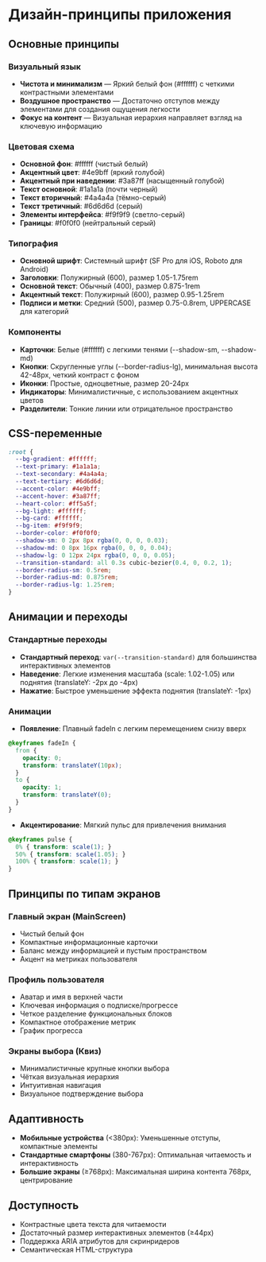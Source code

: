 # Дизайн-принципы приложения

## Основные принципы

### Визуальный язык
- **Чистота и минимализм** — Яркий белый фон (#ffffff) с четкими контрастными элементами
- **Воздушное пространство** — Достаточно отступов между элементами для создания ощущения легкости
- **Фокус на контент** — Визуальная иерархия направляет взгляд на ключевую информацию

### Цветовая схема
- **Основной фон**: #ffffff (чистый белый)
- **Акцентный цвет**: #4e9bff (яркий голубой)
- **Акцентный при наведении**: #3a87ff (насыщенный голубой)
- **Текст основной**: #1a1a1a (почти черный)
- **Текст вторичный**: #4a4a4a (тёмно-серый)
- **Текст третичный**: #6d6d6d (серый)
- **Элементы интерфейса**: #f9f9f9 (светло-серый)
- **Границы**: #f0f0f0 (нейтральный серый)

### Типография
- **Основной шрифт**: Системный шрифт (SF Pro для iOS, Roboto для Android)
- **Заголовки**: Полужирный (600), размер 1.05-1.75rem
- **Основной текст**: Обычный (400), размер 0.875-1rem
- **Акцентный текст**: Полужирный (600), размер 0.95-1.25rem
- **Подписи и метки**: Средний (500), размер 0.75-0.8rem, UPPERCASE для категорий

### Компоненты
- **Карточки**: Белые (#ffffff) с легкими тенями (--shadow-sm, --shadow-md)
- **Кнопки**: Скругленные углы (--border-radius-lg), минимальная высота 42-48px, четкий контраст с фоном
- **Иконки**: Простые, одноцветные, размер 20-24px
- **Индикаторы**: Минималистичные, с использованием акцентных цветов
- **Разделители**: Тонкие линии или отрицательное пространство

## CSS-переменные

```css
:root {
  --bg-gradient: #ffffff;
  --text-primary: #1a1a1a;
  --text-secondary: #4a4a4a;
  --text-tertiary: #6d6d6d;
  --accent-color: #4e9bff;
  --accent-hover: #3a87ff;
  --heart-color: #ff5a5f;
  --bg-light: #ffffff;
  --bg-card: #ffffff;
  --bg-item: #f9f9f9;
  --border-color: #f0f0f0;
  --shadow-sm: 0 2px 8px rgba(0, 0, 0, 0.03);
  --shadow-md: 0 8px 16px rgba(0, 0, 0, 0.04);
  --shadow-lg: 0 12px 24px rgba(0, 0, 0, 0.05);
  --transition-standard: all 0.3s cubic-bezier(0.4, 0, 0.2, 1);
  --border-radius-sm: 0.5rem;
  --border-radius-md: 0.875rem;
  --border-radius-lg: 1.25rem;
}
```

## Анимации и переходы

### Стандартные переходы
- **Стандартный переход**: `var(--transition-standard)` для большинства интерактивных элементов
- **Наведение**: Легкие изменения масштаба (scale: 1.02-1.05) или поднятия (translateY: -2px до -4px)
- **Нажатие**: Быстрое уменьшение эффекта поднятия (translateY: -1px)

### Анимации
- **Появление**: Плавный fadeIn с легким перемещением снизу вверх
```css
@keyframes fadeIn {
  from {
    opacity: 0;
    transform: translateY(10px);
  }
  to {
    opacity: 1;
    transform: translateY(0);
  }
}
```

- **Акцентирование**: Мягкий пульс для привлечения внимания
```css
@keyframes pulse {
  0% { transform: scale(1); }
  50% { transform: scale(1.05); }
  100% { transform: scale(1); }
}
```

## Принципы по типам экранов

### Главный экран (MainScreen)
- Чистый белый фон 
- Компактные информационные карточки
- Баланс между информацией и пустым пространством
- Акцент на метриках пользователя

### Профиль пользователя
- Аватар и имя в верхней части
- Ключевая информация о подписке/прогрессе
- Четкое разделение функциональных блоков
- Компактное отображение метрик
- График прогресса

### Экраны выбора (Квиз)
- Минималистичные крупные кнопки выбора
- Чёткая визуальная иерархия
- Интуитивная навигация
- Визуальное подтверждение выбора

## Адаптивность
- **Мобильные устройства** (<380px): Уменьшенные отступы, компактные элементы
- **Стандартные смартфоны** (380-767px): Оптимальная читаемость и интерактивность
- **Большие экраны** (≥768px): Максимальная ширина контента 768px, центрирование

## Доступность
- Контрастные цвета текста для читаемости
- Достаточный размер интерактивных элементов (≥44px)
- Поддержка ARIA атрибутов для скринридеров
- Семантическая HTML-структура 